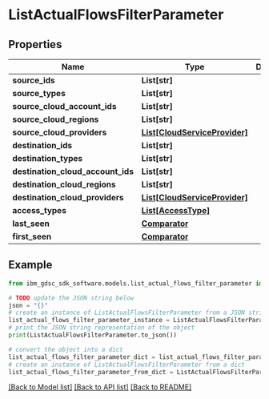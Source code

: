 # ListActualFlowsFilterParameter


## Properties

Name | Type | Description | Notes
------------ | ------------- | ------------- | -------------
**source_ids** | **List[str]** |  | [optional] 
**source_types** | **List[str]** |  | [optional] 
**source_cloud_account_ids** | **List[str]** |  | [optional] 
**source_cloud_regions** | **List[str]** |  | [optional] 
**source_cloud_providers** | [**List[CloudServiceProvider]**](CloudServiceProvider.md) |  | [optional] 
**destination_ids** | **List[str]** |  | [optional] 
**destination_types** | **List[str]** |  | [optional] 
**destination_cloud_account_ids** | **List[str]** |  | [optional] 
**destination_cloud_regions** | **List[str]** |  | [optional] 
**destination_cloud_providers** | [**List[CloudServiceProvider]**](CloudServiceProvider.md) |  | [optional] 
**access_types** | [**List[AccessType]**](AccessType.md) |  | [optional] 
**last_seen** | [**Comparator**](Comparator.md) |  | [optional] 
**first_seen** | [**Comparator**](Comparator.md) |  | [optional] 

## Example

```python
from ibm_gdsc_sdk_software.models.list_actual_flows_filter_parameter import ListActualFlowsFilterParameter

# TODO update the JSON string below
json = "{}"
# create an instance of ListActualFlowsFilterParameter from a JSON string
list_actual_flows_filter_parameter_instance = ListActualFlowsFilterParameter.from_json(json)
# print the JSON string representation of the object
print(ListActualFlowsFilterParameter.to_json())

# convert the object into a dict
list_actual_flows_filter_parameter_dict = list_actual_flows_filter_parameter_instance.to_dict()
# create an instance of ListActualFlowsFilterParameter from a dict
list_actual_flows_filter_parameter_from_dict = ListActualFlowsFilterParameter.from_dict(list_actual_flows_filter_parameter_dict)
```
[[Back to Model list]](../README.md#documentation-for-models) [[Back to API list]](../README.md#documentation-for-api-endpoints) [[Back to README]](../README.md)


